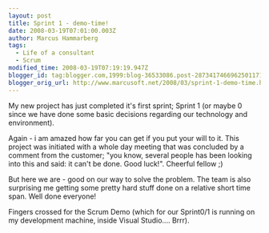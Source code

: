 ```yaml
---
layout: post
title: Sprint 1 - demo-time!
date: 2008-03-19T07:01:00.003Z
author: Marcus Hammarberg
tags:
  - Life of a consultant
  - Scrum
modified_time: 2008-03-19T07:19:19.947Z
blogger_id: tag:blogger.com,1999:blog-36533086.post-2873417466962501171
blogger_orig_url: http://www.marcusoft.net/2008/03/sprint-1-demo-time.html
---
```


My new
project has just completed it's first sprint; Sprint 1 (or maybe 0 since
we have done some basic decisions regarding our technology and
environment).

Again - i am amazed how far you can get if you put your will to it. This
project was initiated with a whole day meeting that was concluded by a
comment from the customer; "you know, several people has been looking
into this and said: it can't be done. Good luck!". Cheerful fellow ;)

But here we are - good on our way to solve the problem. The team is also
surprising me getting some pretty hard stuff done on a relative short
time span. Well done everyone!

Fingers crossed for the Scrum Demo (which for our Sprint0/1 is running
on my development machine, inside Visual Studio.... Brrr).
